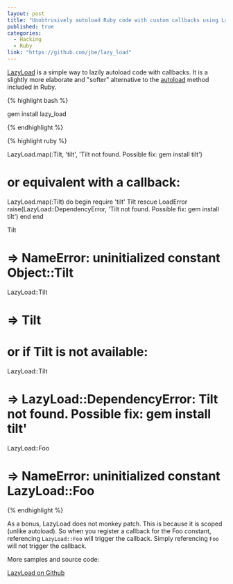 ```yaml
---
layout: post
title: "Unobtrusively autoload Ruby code with custom callbacks using LazyLoad"
published: true
categories:
  - Hacking
  - Ruby
link: "https://github.com/jbe/lazy_load"
---
```


[LazyLoad](https://github.com/jbe/lazy_load) is a simple way to lazily autoload code with callbacks. It is a slightly more elaborate and "softer" alternative to the [autoload](http://ruby-doc.org/core/classes/Module.html#M000443) method included in Ruby.

{% highlight bash %}

gem install lazy_load

{% endhighlight %}

{% highlight ruby %}

  LazyLoad.map(:Tilt, 'tilt',
    'Tilt not found. Possible fix: gem install tilt')

  # or equivalent with a callback:

  LazyLoad.map(:Tilt) do
    begin
      require 'tilt'
      Tilt
    rescue LoadError
      raise(LazyLoad::DependencyError,
        'Tilt not found. Possible fix: gem install tilt')
    end
  end

  Tilt
  # => NameError: uninitialized constant Object::Tilt

  LazyLoad::Tilt
  # => Tilt

  # or if Tilt is not available:
  LazyLoad::Tilt
  # => LazyLoad::DependencyError: Tilt not found. Possible fix: gem install tilt'

  LazyLoad::Foo
  # => NameError: uninitialized constant LazyLoad::Foo

{% endhighlight %}

As a bonus, LazyLoad does not monkey patch. This is because it is scoped (unlike autoload). So when you register a callback for the Foo constant, referencing `LazyLoad::Foo` will trigger the callback. Simply referencing `Foo` will not trigger the callback.

More samples and source code:

[LazyLoad on Github](https://github.com/jbe/lazy_load)
